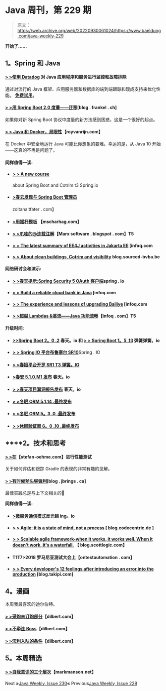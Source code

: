 # Java 周刊，第 229 期

> 原文：<https://web.archive.org/web/20220930061024/https://www.baeldung.com/java-weekly-229>

**开始了……**

## **1。Spring 和 Java**

#### **[> >使用 Datadog](/web/20221208143841/https://www.baeldung.com/datadog)** 对 Java 应用程序和服务进行监控和故障排除

通过对流行的 Java 框架、应用服务器和数据库的端到端跟踪和现成支持来优化性能。 **[免费试用](/web/20221208143841/https://www.baeldung.com/datadog)。**

#### [**> >用 Spring Boot 2.0 度量——迁移**](https://web.archive.org/web/20221208143841/https://blog.frankel.ch/metrics-spring-boot-2/1/)[blog . frankel . ch]

如果你对新 Spring Boot 协议中度量的新方法感到困惑，这是一个很好的起点。

#### [**> > Java 和 Docker，局限性**](https://web.archive.org/web/20221208143841/http://royvanrijn.com/blog/2018/05/java-and-docker-memory-limits/)【royvanrijn.com】

在 Docker 中安全地运行 Java 可能比你想象的要难。幸运的是，从 Java 10 开始——这真的不再是问题了。

#### **同样值得一读:**

*   #### [**> > A new course**](https://web.archive.org/web/20221208143841/https://spring.io/blog/2018/05/11/new-tutorial-about-spring-boot-and-kotlin)

    about Spring Boot and Cotrim t3 Spring.io
*   #### [**>春云发现与 Spring Boot 管理员**](https://web.archive.org/web/20221208143841/http://zoltanaltfatter.com/2018/05/15/spring-cloud-discovery-with-spring-boot-admin/)

    zoltanaltfater . com】
*   #### [**>用摇杆模板**](https://web.archive.org/web/20221208143841/https://www.mscharhag.com/java/rocker-template-engine) 【mscharhag.com】

*   #### [**> >爪哇的@连载注解**](https://web.archive.org/web/20221208143841/https://marxsoftware.blogspot.com/2018/05/java-11-serial-annotation.html)【Marx software . blogspot . com】T5

*   #### [**> > The latest summary of EE4J activities in Jakarta EE**](https://web.archive.org/web/20221208143841/https://www.infoq.com/news/2018/05/latest-ee4j-activities) [infoq.com

*   #### [**> > About clean buildings, Cotrim and visibility**](https://web.archive.org/web/20221208143841/https://blog.sourced-bvba.be/article/2018/05/14/clean-architecture-kotlin-visibility/) blog.sourced-bvba.be

**网络研讨会和演示:**

*   #### [**> >春天提示:Spring Security 5 OAuth 客户端**](https://web.archive.org/web/20221208143841/https://spring.io/blog/2018/05/09/spring-tips-spring-security-5-oauth-clients)spring . io

*   #### [**> > Build a reliable cloud bank in Java**](https://web.archive.org/web/20221208143841/https://www.infoq.com/presentations/cloud-based-bank-java) [infoq.com

*   #### [**> > The experience and lessons of upgrading Bailiye**](https://web.archive.org/web/20221208143841/https://www.infoq.com/presentations/thymeleaf-3) [infoq.com

*   #### [**> >超越 Lambdas &溪流——Java 功能流畅**](https://web.archive.org/web/20221208143841/https://www.infoq.com/presentations/java8-functional-programming-vave)【infoq . com】T5

**升级时间:**

*   #### [**>>Spring Boot 2。0 .2**](https://web.archive.org/web/20221208143841/https://spring.io/blog/2018/05/09/spring-boot-2-0-2) 春天。io 和 [> > Spring Boot 1。5 .13](https://web.archive.org/web/20221208143841/https://spring.io/blog/2018/05/09/spring-boot-1-5-13) 弹簧弹簧。io

*   [**> > Spring IO 平台布鲁塞尔 SR10**](https://web.archive.org/web/20221208143841/https://spring.io/blog/2018/05/10/spring-io-platform-brussels-sr10)Spring . IO
*   #### [**> >春娥平台开罗 SR1** T3 弹簧。IO](https://web.archive.org/web/20221208143841/https://spring.io/blog/2018/05/10/spring-io-platform-cairo-sr1)

*   #### [**>春安 5.1.0.M1 发布**](https://web.archive.org/web/20221208143841/https://spring.io/blog/2018/05/15/spring-security-5-1-0-m1-released) 春天。io

*   #### [**> >春天项目漏洞报告发布**](https://web.archive.org/web/20221208143841/https://spring.io/blog/2018/05/09/spring-project-vulnerability-reports-published) 春天。io

*   [**> >冬眠 ORM 5.1.14 .最终发布**](https://web.archive.org/web/20221208143841/http://in.relation.to/2018/05/11/hibernate-orm-5114-final-release/)
*   #### [**> >冬眠 ORM 5。3 .0 .最终发布**](https://web.archive.org/web/20221208143841/http://in.relation.to/2018/05/14/hibernate-orm-530-final-release/)

*   #### [**> >休眠验证器 6。0 .10 .最终发布**](https://web.archive.org/web/20221208143841/http://in.relation.to/2018/05/15/hibernate-validator-6010-final-out/)

## ****2。**技术和思考**

#### [**> >在**](https://web.archive.org/web/20221208143841/https://www.stefan-oehme.com/performance-testing-at-gradle)【stefan-oehme.com】进行性能测试

关于如何评估和跟踪 Gradle 的表现的非常有趣的见解。

#### [**> >有时候斧头够锋利**](https://web.archive.org/web/20221208143841/https://blog.jbrains.ca/permalink/sometimes-the-ax-is-sharp-enough)[blog . jbrings . ca]

最佳实践总是与上下文相关的🙂

**同样值得一读:**

*   #### [**>微服务通信模式**](https://web.archive.org/web/20221208143841/https://reflectoring.io/microservice-communication-patterns/)反光镜 ing。io

*   #### [**> > Agile: it is a state of mind, not a process**](https://web.archive.org/web/20221208143841/https://blog.codecentric.de/en/2018/05/agility-its-a-mindset-not-a-process/) [ blog.codecentric.de ]

*   #### [**> > Scalable agile framework-when it works, it works well. When it doesn't work, it's a waterfall.**](https://web.archive.org/web/20221208143841/http://blog.scottlogic.com/2018/05/14/the-scaled-agile-framework.html) 【 blog.scottlogic.com】

*   #### T1**T7>2018 罗马尼亚测试大会上**【ontestautomation . com】

*   #### [**> > Every developer's 12 feelings after introducing an error into the production**](https://web.archive.org/web/20221208143841/https://blog.takipi.com/12-feelings-every-developer-has-after-introducing-an-error-to-production/) [blog.takipi.com]

## **4。漫画**

本周我最喜欢的迪尔伯特。

#### **[> >采购未订购部分](https://web.archive.org/web/20221208143841/http://dilbert.com/strip/2018-05-12)**【dilbert.com】

#### **[> >不牵连 Boss](https://web.archive.org/web/20221208143841/http://dilbert.com/strip/2018-05-15)**【dilbert.com】

#### **[> >沃利入队的条件](https://web.archive.org/web/20221208143841/http://dilbert.com/strip/2018-05-17)**【dilbert.com】

## **5。本周精选**

#### [**> >自我意识的三个层次**](https://web.archive.org/web/20221208143841/https://markmanson.net/self-awareness)【markmanson.net】

Next **»**[Java Weekly, Issue 230](/web/20221208143841/https://www.baeldung.com/java-weekly-230)**«** Previous[Java Weekly, Issue 228](/web/20221208143841/https://www.baeldung.com/java-weekly-228)